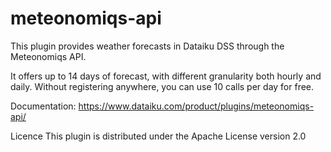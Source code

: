 # meteonomiqs-api
This plugin provides weather forecasts in Dataiku DSS through the Meteonomiqs API.

It offers up to 14 days of forecast, with different granularity both hourly and daily. 
Without registering anywhere, you can use 10 calls per day for free. 

Documentation: https://www.dataiku.com/product/plugins/meteonomiqs-api/

Licence
This plugin is distributed under the Apache License version 2.0
